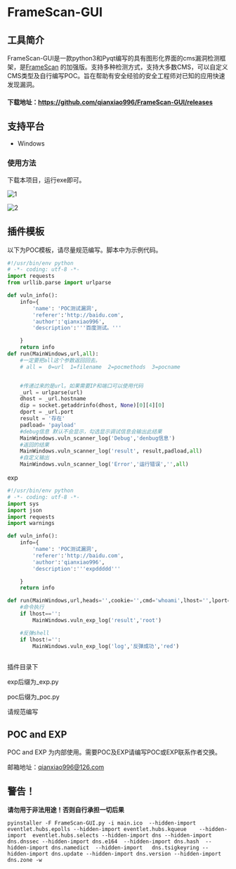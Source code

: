 # FrameScan-GUI

## 工具简介
FrameScan-GUI是一款python3和Pyqt编写的具有图形化界面的cms漏洞检测框架，是[FrameScan](https://github.com/qianxiao996/FrameScan) 的加强版。支持多种检测方式，支持大多数CMS，可以自定义CMS类型及自行编写POC。旨在帮助有安全经验的安全工程师对已知的应用快速发现漏洞。
#### 下载地址：https://github.com/qianxiao996/FrameScan-GUI/releases

## 支持平台

- Windows  


### 使用方法

下载本项目，运行exe即可。

![1](https://github.com/qianxiao996/FrameScan-GUI/blob/master/img/1.jpg)

![2](https://github.com/qianxiao996/FrameScan-GUI/blob/master/img/2.jpg)

## 插件模板

以下为POC模板，请尽量规范编写。脚本中为示例代码。

```python
#!/usr/bin/env python
# -*- coding: utf-8 -*-
import requests
from urllib.parse import urlparse

def vuln_info():
    info={
        'name': 'POC测试漏洞',
        'referer':'http://baidu.com',
        'author':'qianxiao996',
        'description':'''百度测试。'''

    }
    return info
def run(MainWindows,url,all):
    #一定要把all这个参数返回回去。
    # all =  0=url  1=filename  2=pocmethods  3=pocname


    #传递过来的是url。如果需要IP和端口可以使用代码
    _url = urlparse(url)
    dhost = _url.hostname
    dip = socket.getaddrinfo(dhost, None)[0][4][0]
    dport = _url.port
    result = '存在'
    padload= 'payload'
    #debug信息 默认不会显示，勾选显示调试信息会输出此结果 
    MainWindows.vuln_scanner_log('Debug','denbug信息') 
    #返回的结果
    MainWindows.vuln_scanner_log('result', result,padload,all)
    #自定义输出
    MainWindows.vuln_scanner_log('Error','运行错误','',all)
```

exp

```python
#!/usr/bin/env python
# -*- coding: utf-8 -*-
import sys
import json
import requests
import warnings

def vuln_info():
    info={
        'name': 'POC测试漏洞',
        'referer':'http://baidu.com',
        'author':'qianxiao996',
        'description':'''expddddd'''

    }
    return info

def run(MainWindows,url,heads='',cookie='',cmd='whoami',lhost='',lport=8888):
    #命令执行
    if lhost=='':
        MainWindows.vuln_exp_log('result','root')

    #反弹shell    
    if lhost!='':
        MainWindows.vuln_exp_log('log','反弹成功','red')
 
```

插件目录下

exp后缀为_exp.py

poc后缀为_poc.py

请规范编写

## POC and EXP

POC and EXP 为内部使用。需要POC及EXP请编写POC或EXP联系作者交换。

邮箱地址：qianxiao996@126.com

## 警告！
**请勿用于非法用途！否则自行承担一切后果**







```
pyinstaller -F FrameScan-GUI.py -i main.ico  --hidden-import eventlet.hubs.epolls --hidden-import eventlet.hubs.kqueue    --hidden-import  eventlet.hubs.selects --hidden-import dns --hidden-import dns.dnssec --hidden-import dns.e164  --hidden-import dns.hash  --hidden-import dns.namedict  --hidden-import   dns.tsigkeyring --hidden-import dns.update --hidden-import dns.version --hidden-import dns.zone -w
```

